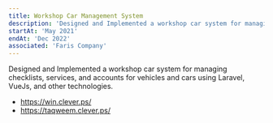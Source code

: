 ```yaml
---
title: Workshop Car Management System
description: 'Designed and Implemented a workshop car system for managing checklists, services, and accounts for vehicles and cars using Laravel, VueJs, and other technologies.'
startAt: 'May 2021'
endAt: 'Dec 2022'
associated: 'Faris Company'
---
```


Designed and Implemented a workshop car system for managing checklists, services, and accounts for vehicles and cars using Laravel, VueJs, and other technologies.

- https://win.clever.ps/
- https://taqweem.clever.ps/
